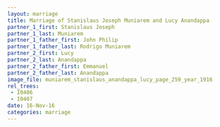 ```yaml
---
layout: marriage
title: Marriage of Stanislaus Joseph Muniarem and Lucy Anandappa
partner_1_first: Stanislaus Joseph
partner_1_last: Muniarem
partner_1_father_first: John Philip
partner_1_father_last: Rodrigo Muniarem
partner_2_first: Lucy
partner_2_last: Anandappa
partner_2_father_first: Emmanuel
partner_2_father_last: Anandappa
image_file: muniarem_stanislaus_anandappa_lucy_page_259_year_1916
rel_trees:
 - I0406
 - I0407
date: 16-Nov-16
categories: marriage
---
```


